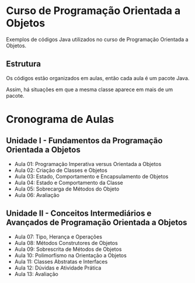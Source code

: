 # Curso de Programação Orientada a Objetos

Exemplos de códigos Java utilizados no curso de Programação Orientada a Objetos. 


## Estrutura

Os códigos estão organizados em aulas, então cada aula é um pacote Java. 

Assim, há situações em que a mesma classe aparece em mais de um pacote.


# Cronograma de Aulas

## Unidade I - Fundamentos da Programação Orientada a Objetos
- Aula 01: Programação Imperativa versus Orientada a Objetos
- Aula 02: Criação de Classes e Objetos
- Aula 03: Estado, Comportamento e Encapsulamento de Objetos
- Aula 04: Estado e Comportamento da Classe
- Aula 05: Sobrecarga de Métodos do Objeto
- Aula 06: Avaliação

## Unidade II - Conceitos Intermediários e Avançados de Programação Orientada a Objetos

- Aula 07: Tipo, Herança e Operações
- Aula 08: Métodos Construtores de Objetos
- Aula 09: Sobrescrita de Métodos de Objetos
- Aula 10: Polimorfismo na Orientação a Objetos
- Aula 11: Classes Abstratas e Interfaces
- Aula 12: Dúvidas e Atividade Prática
- Aula 13: Avaliação
